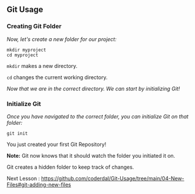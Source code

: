 ## Git Usage

### Creating Git Folder

*Now, let's create a new folder for our project:*

    mkdir myproject
    cd myproject

`mkdir` makes a new directory.

`cd` changes the current working directory.

*Now that we are in the correct directory. We can start by initializing Git!*

### Initialize Git

*Once you have navigated to the correct folder, you can initialize Git on that folder:*

    git init

You just created your first Git Repository!

**Note:** Git now knows that it should watch the folder you initiated it on.

Git creates a hidden folder to keep track of changes.

Next Lesson : https://github.com/coderdal/Git-Usage/tree/main/04-New-Files#git-adding-new-files
